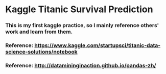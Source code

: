 # Kaggle Titanic Survival Prediction
### This is my first kaggle practice, so I mainly reference others' work and learn from them.
### Reference: https://www.kaggle.com/startupsci/titanic-data-science-solutions/notebook
### Reference: http://datamininginaction.github.io/pandas-zh/
